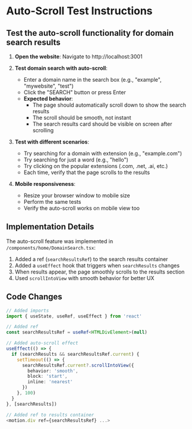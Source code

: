 # Auto-Scroll Test Instructions

## Test the auto-scroll functionality for domain search results

1. **Open the website**: Navigate to http://localhost:3001

2. **Test domain search with auto-scroll**:
   - Enter a domain name in the search box (e.g., "example", "mywebsite", "test")
   - Click the "SEARCH" button or press Enter
   - **Expected behavior**: 
     - The page should automatically scroll down to show the search results
     - The scroll should be smooth, not instant
     - The search results card should be visible on screen after scrolling

3. **Test with different scenarios**:
   - Try searching for a domain with extension (e.g., "example.com")
   - Try searching for just a word (e.g., "hello")
   - Try clicking on the popular extensions (.com, .net, .ai, etc.)
   - Each time, verify that the page scrolls to the results

4. **Mobile responsiveness**:
   - Resize your browser window to mobile size
   - Perform the same tests
   - Verify the auto-scroll works on mobile view too

## Implementation Details

The auto-scroll feature was implemented in `/components/home/DomainSearch.tsx`:

1. Added a ref (`searchResultsRef`) to the search results container
2. Added a `useEffect` hook that triggers when `searchResults` changes
3. When results appear, the page smoothly scrolls to the results section
4. Used `scrollIntoView` with smooth behavior for better UX

## Code Changes

```typescript
// Added imports
import { useState, useRef, useEffect } from 'react'

// Added ref
const searchResultsRef = useRef<HTMLDivElement>(null)

// Added auto-scroll effect
useEffect(() => {
  if (searchResults && searchResultsRef.current) {
    setTimeout(() => {
      searchResultsRef.current?.scrollIntoView({ 
        behavior: 'smooth', 
        block: 'start',
        inline: 'nearest' 
      })
    }, 100)
  }
}, [searchResults])

// Added ref to results container
<motion.div ref={searchResultsRef} ...>
```
